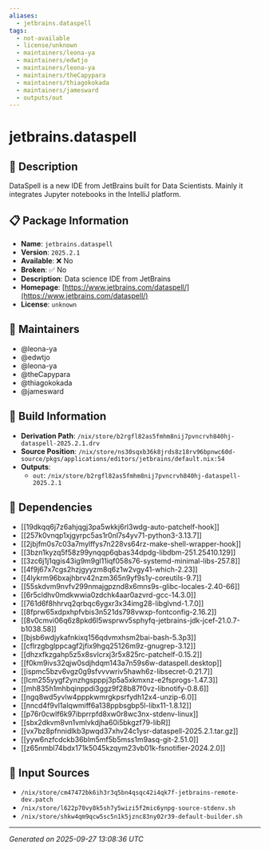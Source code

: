 ```yaml
---
aliases:
  - jetbrains.dataspell
tags:
  - not-available
  - license/unknown
  - maintainers/leona-ya
  - maintainers/edwtjo
  - maintainers/leona-ya
  - maintainers/theCapypara
  - maintainers/thiagokokada
  - maintainers/jamesward
  - outputs/out
---
```


# jetbrains.dataspell

## 📝 Description

DataSpell is a new IDE from JetBrains built for Data Scientists. Mainly it integrates Jupyter notebooks in the IntelliJ platform.

## 📋 Package Information

- **Name**: `jetbrains.dataspell`
- **Version**: `2025.2.1`
- **Available**: ❌ No
- **Broken**: ✅ No
- **Description**: Data science IDE from JetBrains
- **Homepage**: [https://www.jetbrains.com/dataspell/](https://www.jetbrains.com/dataspell/)
- **License**: `unknown`
## 👥 Maintainers

- @leona-ya
- @edwtjo
- @leona-ya
- @theCapypara
- @thiagokokada
- @jamesward


## 🔧 Build Information

- **Derivation Path**: `/nix/store/b2rgfl82as5fmhm8nij7pvncrvh840hj-dataspell-2025.2.1.drv`
- **Source Position**: `/nix/store/ns30sqxb36k8jrds8z18rv96bpnwc60d-source/pkgs/applications/editors/jetbrains/default.nix:54`
- **Outputs**:
  - `out`:  `/nix/store/b2rgfl82as5fmhm8nij7pvncrvh840hj-dataspell-2025.2.1`

## 🔗 Dependencies

- [[19dkqq6j7z6ahjqgj3pa5wkkj6rl3wdg-auto-patchelf-hook]]
- [[257k0vnqp1xjgyrpc5as1r0nl7s4yv71-python3-3.13.7]]
- [[2jbjfm0s7c03a7mylffys7n228vs64rz-make-shell-wrapper-hook]]
- [[3bzn1kyzq5f58z99ynqqp6qbas34dpdg-libdbm-251.25410.129]]
- [[3zc6j1j1qgis43ig9m9gl11iqf058s76-systemd-minimal-libs-257.8]]
- [[4f9j67x7cgs2hzjgyyzm8q6z1w2vgy41-which-2.23]]
- [[4lykrm96bxajhbrv42nzm365n9yf9s1y-coreutils-9.7]]
- [[55skdvm9nvfv299nmajgpznd8x6mns9s-glibc-locales-2.40-66]]
- [[6r5cldhv0mdkwwia0zdchk4aar0azvrd-gcc-14.3.0]]
- [[761d6f8hhrvq2qrbqc6ygxr3x34img28-libglvnd-1.7.0]]
- [[8fprw65xdpxhpfvbis3n521ds798vwxp-fontconfig-2.16.2]]
- [[8v0cmvi06q6z8pkd6l5wsprwv5sphyfq-jetbrains-jdk-jcef-21.0.7-b1038.58]]
- [[bjsb6wdjykafnkixq156qdvmxhsm2bai-bash-5.3p3]]
- [[cflrzgbglppcagf2jfix9hgq25126m9z-gnugrep-3.12]]
- [[dhzxfkzgahp5z5x8svlcrxj3r5x825rc-patchelf-0.15.2]]
- [[f0km9ivs32qjw0sdjhdqm143a7n59s6w-dataspell.desktop]]
- [[ispmc5bzv6vgz0g9sfvvvwriv5hawh6z-libsecret-0.21.7]]
- [[lcm255yygf2ynzhgspppj3p5a5xkmxnz-e2fsprogs-1.47.3]]
- [[mh835h1mhbqinppdi3ggz9f28b87f0vz-libnotify-0.8.6]]
- [[ngq8wd5yvlw4pppkwmrgkpsrfydh12x4-unzip-6.0]]
- [[nncd4f9vl1alqwmiff6a138ppbsgbp5l-libx11-1.8.12]]
- [[p76r0cwlf6k97ibprrpfd8xw0r8wc3nx-stdenv-linux]]
- [[sbx2dkvm8vn1vmlvkdjha60i5bkgzf79-libR]]
- [[vx7bz8pfnnidlkb3pwqd37xhv24c1ysr-dataspell-2025.2.1.tar.gz]]
- [[yyw6nzfcdckb36blm5mf5b5mss1m9asq-git-2.51.0]]
- [[z65nmbl74bdx171k5045kzqym23vb01k-fsnotifier-2024.2.0]]

## 📁 Input Sources

- `/nix/store/cm47472bk6ih3r3q5bn4qsqc42i4qk7f-jetbrains-remote-dev.patch`
- `/nix/store/l622p70vy8k5sh7y5wizi5f2mic6ynpg-source-stdenv.sh`
- `/nix/store/shkw4qm9qcw5sc5n1k5jznc83ny02r39-default-builder.sh`

---
*Generated on 2025-09-27 13:08:36 UTC*
